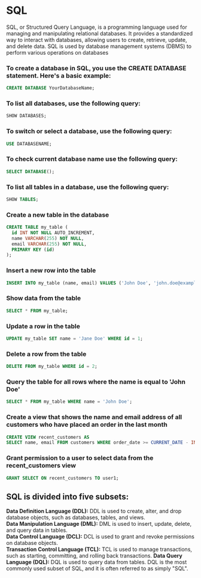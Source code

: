 # SQL
SQL, or Structured Query Language, is a programming language used for managing and manipulating relational databases. It provides a standardized way to interact with databases, allowing users to create, retrieve, update, and delete data. SQL is used by database management systems (DBMS) to perform various operations on databases

### To create a database in SQL, you use the CREATE DATABASE statement. Here's a basic example:
```sql
CREATE DATABASE YourDatabaseName;
```
### To list all databases, use the following query:
```sql
SHOW DATABASES;
```
### To switch or select a database, use the following query:
```sql
USE DATABASENAME;
```
### To check current database name use the following query:
```sql
SELECT DATABASE();
```
### To list all tables in a database, use the following query:
```sql
SHOW TABLES;
```

### Create a new table in the database
```sql
CREATE TABLE my_table (
  id INT NOT NULL AUTO_INCREMENT,
  name VARCHAR(255) NOT NULL,
  email VARCHAR(255) NOT NULL,
  PRIMARY KEY (id)
);
```

### Insert a new row into the table
```sql
INSERT INTO my_table (name, email) VALUES ('John Doe', 'john.doe@example.com');
```

### Show data from the table
```sql
SELECT * FROM my_table;
```

### Update a row in the table
```sql
UPDATE my_table SET name = 'Jane Doe' WHERE id = 1;
```

### Delete a row from the table
```sql
DELETE FROM my_table WHERE id = 2;
```

### Query the table for all rows where the name is equal to 'John Doe'
```sql
SELECT * FROM my_table WHERE name = 'John Doe';
```

### Create a view that shows the name and email address of all customers who have placed an order in the last month
```sql
CREATE VIEW recent_customers AS
SELECT name, email FROM customers WHERE order_date >= CURRENT_DATE - INTERVAL 1 MONTH;
```

### Grant permission to a user to select data from the recent_customers view
```sql
GRANT SELECT ON recent_customers TO user1;
```

## SQL is divided into five subsets:
**Data Definition Language (DDL):** DDL is used to create, alter, and drop database objects, such as databases, tables, and views.<br>
**Data Manipulation Language (DML):** DML is used to insert, update, delete, and query data in tables.<br>
**Data Control Language (DCL):** DCL is used to grant and revoke permissions on database objects.<br>
**Transaction Control Language (TCL):** TCL is used to manage transactions, such as starting, committing, and rolling back transactions.
**Data Query Language (DQL):** DQL is used to query data from tables. DQL is the most commonly used subset of SQL, and it is often referred to as simply "SQL".
